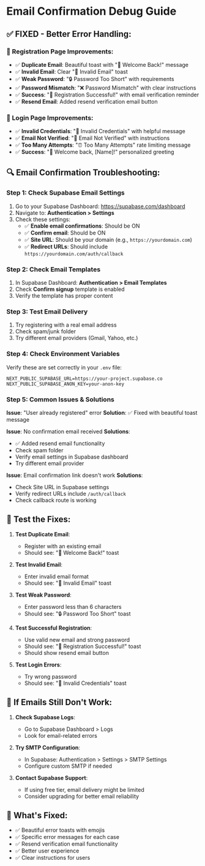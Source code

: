 # Email Confirmation Debug Guide

## ✅ **FIXED - Better Error Handling:**

### **🎯 Registration Page Improvements:**

- ✅ **Duplicate Email**: Beautiful toast with "👋 Welcome Back!" message
- ✅ **Invalid Email**: Clear "📧 Invalid Email" toast
- ✅ **Weak Password**: "🔒 Password Too Short" with requirements
- ✅ **Password Mismatch**: "❌ Password Mismatch" with clear instructions
- ✅ **Success**: "🎉 Registration Successful!" with email verification reminder
- ✅ **Resend Email**: Added resend verification email button

### **🎯 Login Page Improvements:**

- ✅ **Invalid Credentials**: "🔐 Invalid Credentials" with helpful message
- ✅ **Email Not Verified**: "📧 Email Not Verified" with instructions
- ✅ **Too Many Attempts**: "⏰ Too Many Attempts" rate limiting message
- ✅ **Success**: "🎉 Welcome back, [Name]!" personalized greeting

## 🔍 **Email Confirmation Troubleshooting:**

### **Step 1: Check Supabase Email Settings**

1. Go to your Supabase Dashboard: https://supabase.com/dashboard
2. Navigate to: **Authentication > Settings**
3. Check these settings:
   - ✅ **Enable email confirmations**: Should be ON
   - ✅ **Confirm email**: Should be ON
   - ✅ **Site URL**: Should be your domain (e.g., `https://yourdomain.com`)
   - ✅ **Redirect URLs**: Should include `https://yourdomain.com/auth/callback`

### **Step 2: Check Email Templates**

1. In Supabase Dashboard: **Authentication > Email Templates**
2. Check **Confirm signup** template is enabled
3. Verify the template has proper content

### **Step 3: Test Email Delivery**

1. Try registering with a real email address
2. Check spam/junk folder
3. Try different email providers (Gmail, Yahoo, etc.)

### **Step 4: Check Environment Variables**

Verify these are set correctly in your `.env` file:

```
NEXT_PUBLIC_SUPABASE_URL=https://your-project.supabase.co
NEXT_PUBLIC_SUPABASE_ANON_KEY=your-anon-key
```

### **Step 5: Common Issues & Solutions**

**Issue**: "User already registered" error
**Solution**: ✅ Fixed with beautiful toast message

**Issue**: No confirmation email received
**Solutions**:

- ✅ Added resend email functionality
- Check spam folder
- Verify email settings in Supabase dashboard
- Try different email provider

**Issue**: Email confirmation link doesn't work
**Solutions**:

- Check Site URL in Supabase settings
- Verify redirect URLs include `/auth/callback`
- Check callback route is working

## 🧪 **Test the Fixes:**

1. **Test Duplicate Email**:

   - Register with an existing email
   - Should see: "👋 Welcome Back!" toast

2. **Test Invalid Email**:

   - Enter invalid email format
   - Should see: "📧 Invalid Email" toast

3. **Test Weak Password**:

   - Enter password less than 6 characters
   - Should see: "🔒 Password Too Short" toast

4. **Test Successful Registration**:

   - Use valid new email and strong password
   - Should see: "🎉 Registration Successful!" toast
   - Should show resend email button

5. **Test Login Errors**:
   - Try wrong password
   - Should see: "🔐 Invalid Credentials" toast

## 📧 **If Emails Still Don't Work:**

1. **Check Supabase Logs**:

   - Go to Supabase Dashboard > Logs
   - Look for email-related errors

2. **Try SMTP Configuration**:

   - In Supabase: Authentication > Settings > SMTP Settings
   - Configure custom SMTP if needed

3. **Contact Supabase Support**:
   - If using free tier, email delivery might be limited
   - Consider upgrading for better email reliability

## 🎉 **What's Fixed:**

- ✅ Beautiful error toasts with emojis
- ✅ Specific error messages for each case
- ✅ Resend verification email functionality
- ✅ Better user experience
- ✅ Clear instructions for users

